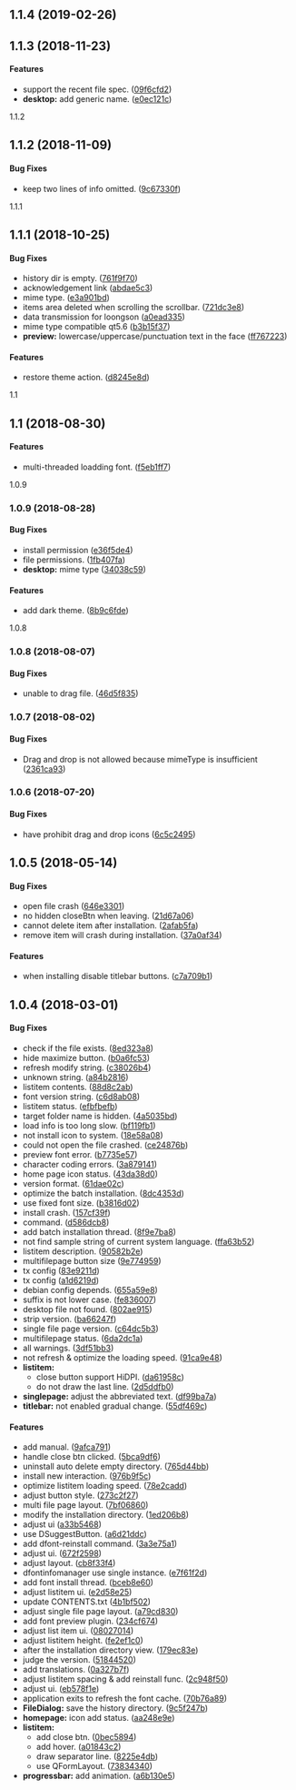 <a name="1.1.4"></a>
## 1.1.4 (2019-02-26)




<a name=""></a>
##  1.1.3 (2018-11-23)


#### Features

*   support the recent file spec. ([09f6cfd2](https://github.com/linuxdeepin/deepin-font-installer/commit/09f6cfd2f81eef05275a0e25e68b67d23944cb23))
* **desktop:**  add generic name. ([e0ec121c](https://github.com/linuxdeepin/deepin-font-installer/commit/e0ec121cd758b7e81456f7c77bc81c984a2e79b3))



<a name="">1.1.2</a>
##  1.1.2 (2018-11-09)


#### Bug Fixes

*   keep two lines of info omitted. ([9c67330f](https://github.com/linuxdeepin/deepin-font-installer/commit/9c67330fc111500cb5cff9b365bd5ae7f6eeb706))



<a name="">1.1.1</a>
##  1.1.1 (2018-10-25)


#### Bug Fixes

*   history dir is empty. ([761f9f70](https://github.com/linuxdeepin/deepin-font-installer/commit/761f9f702a657a184ff0657e31afa4dfb9032ff9))
*   acknowledgement link ([abdae5c3](https://github.com/linuxdeepin/deepin-font-installer/commit/abdae5c37ea4e6ba3ffcd85eef08ceaea010f735))
*   mime type. ([e3a901bd](https://github.com/linuxdeepin/deepin-font-installer/commit/e3a901bde520186b6b3c08971d421fa4d40e7ea6))
*   items area deleted when scrolling the scrollbar. ([721dc3e8](https://github.com/linuxdeepin/deepin-font-installer/commit/721dc3e8538646e0f7b297661718c0bd794cd47c))
*   data transmission for loongson ([a0ead335](https://github.com/linuxdeepin/deepin-font-installer/commit/a0ead33598045e0cad3f22e81129cd2078fb6bfa))
*   mime type compatible qt5.6 ([b3b15f37](https://github.com/linuxdeepin/deepin-font-installer/commit/b3b15f37ccec9cf66522628e10c7c22131cb16d9))
* **preview:**  lowercase/uppercase/punctuation text in the face ([ff767223](https://github.com/linuxdeepin/deepin-font-installer/commit/ff767223a095ca49e866c988bca9e2ff3a05969d))

#### Features

*   restore theme action. ([d8245e8d](https://github.com/linuxdeepin/deepin-font-installer/commit/d8245e8d5eab515e6ca8bb26496d1d1309ee585c))



<a name="">1.1</a>
##  1.1 (2018-08-30)


#### Features

*   multi-threaded loadding font. ([f5eb1ff7](https://github.com/linuxdeepin/deepin-font-installer/commit/f5eb1ff762fab5402d4f3405eb52df4266ca8a72))



<a name="">1.0.9</a>
### 1.0.9 (2018-08-28)


#### Bug Fixes

*   install permission ([e36f5de4](https://github.com/linuxdeepin/deepin-font-installer/commit/e36f5de4231bf5e13a2679b9ed9452dc722f80eb))
*   file permissions. ([1fb407fa](https://github.com/linuxdeepin/deepin-font-installer/commit/1fb407faffe839ff5368123b36fbedf532f9b5d5))
* **desktop:**  mime type ([34038c59](https://github.com/linuxdeepin/deepin-font-installer/commit/34038c591b90d1842c8a6190d2c7d187432cece4))

#### Features

*   add dark theme. ([8b9c6fde](https://github.com/linuxdeepin/deepin-font-installer/commit/8b9c6fde92c3cb446ce8f14e1390aa5ac7f7b374))



<a name="">1.0.8</a>
### 1.0.8 (2018-08-07)


#### Bug Fixes

*   unable to drag file. ([46d5f835](https://github.com/linuxdeepin/deepin-font-installer/commit/46d5f835ed97b4df4b711a2481367c33273908f8))



<a name="1.0.7"></a>
### 1.0.7 (2018-08-02)


#### Bug Fixes

*   Drag and drop is not allowed because mimeType is insufficient ([2361ca93](https://github.com/linuxdeepin/deepin-font-installer/commit/2361ca9383896fade8e7b80265093a75b65f1522))



<a name="1.0.6"></a>
### 1.0.6 (2018-07-20)


#### Bug Fixes

*   have prohibit drag and drop icons ([6c5c2495](https://github.com/linuxdeepin/deepin-font-installer/commit/6c5c2495c2a9907f15c19f61a395f6ecb0d5eea5))



<a name=""></a>
##  1.0.5 (2018-05-14)


#### Bug Fixes

*   open file crash ([646e3301](https://github.com/linuxdeepin/deepin-font-installer/commit/646e33012900353395f2987269ca2843a4d3a880))
*   no hidden closeBtn when leaving. ([21d67a06](https://github.com/linuxdeepin/deepin-font-installer/commit/21d67a061871bbaa05b11687300d4c071a6bfad2))
*   cannot delete item after installation. ([2afab5fa](https://github.com/linuxdeepin/deepin-font-installer/commit/2afab5fa1d492a979713590782e1800265198f51))
*   remove item will crash during installation. ([37a0af34](https://github.com/linuxdeepin/deepin-font-installer/commit/37a0af345b615ce845e66bd5ed96f222fc4f6bb6))

#### Features

*   when installing disable titlebar buttons. ([c7a709b1](https://github.com/linuxdeepin/deepin-font-installer/commit/c7a709b169aa7290fb951492ddb30b3b48cd7de8))



<a name=""></a>
##  1.0.4 (2018-03-01)


#### Bug Fixes

*   check if the file exists. ([8ed323a8](https://github.com/linuxdeepin/deepin-font-installer/commit/8ed323a840b32241acb22c61f0a000ea02394371))
*   hide maximize button. ([b0a6fc53](https://github.com/linuxdeepin/deepin-font-installer/commit/b0a6fc534b103728fda3169cb002ec564ffb8ea7))
*   refresh modify string. ([c38026b4](https://github.com/linuxdeepin/deepin-font-installer/commit/c38026b48ef76d693347e8931615c65a93768e6a))
*   unknown string. ([a84b2816](https://github.com/linuxdeepin/deepin-font-installer/commit/a84b281695e0a9f07d5da4e1877689a6780de35f))
*   listitem contents. ([88d8c2ab](https://github.com/linuxdeepin/deepin-font-installer/commit/88d8c2ab0710e6064c89e4dff624adf652a1dc4d))
*   font version string. ([c6d8ab08](https://github.com/linuxdeepin/deepin-font-installer/commit/c6d8ab08d8bb201d692d9f9ec480f6f7453a695a))
*   listitem status. ([efbfbefb](https://github.com/linuxdeepin/deepin-font-installer/commit/efbfbefb8caee4074e1c31c2281dd4d6db2bc39a))
*   target folder name is hidden. ([4a5035bd](https://github.com/linuxdeepin/deepin-font-installer/commit/4a5035bddf5f4f9012854d19eccc3ec4d860d31e))
*   load info is too long slow. ([bf119fb1](https://github.com/linuxdeepin/deepin-font-installer/commit/bf119fb12eefc1f465fa586d674a744ecafaf929))
*   not install icon to system. ([18e58a08](https://github.com/linuxdeepin/deepin-font-installer/commit/18e58a087089376370f55f4d6c1f26690d19f2a3))
*   could not open the file crashed. ([ce24876b](https://github.com/linuxdeepin/deepin-font-installer/commit/ce24876b8006bb9041698b19d92b21f4a21491b7))
*   preview font error. ([b7735e57](https://github.com/linuxdeepin/deepin-font-installer/commit/b7735e579cacde71b707834c06d8cb35a363ceb5))
*   character coding errors. ([3a879141](https://github.com/linuxdeepin/deepin-font-installer/commit/3a879141d38d74a4d494e81a477d27d8439d75df))
*   home page icon status. ([43da38d0](https://github.com/linuxdeepin/deepin-font-installer/commit/43da38d0ed43ffdc6f0aca4508c454f6798ef1a9))
*   version format. ([61dae02c](https://github.com/linuxdeepin/deepin-font-installer/commit/61dae02c61f20b219ee7048ec2a2c5fa54770ab9))
*   optimize the batch installation. ([8dc4353d](https://github.com/linuxdeepin/deepin-font-installer/commit/8dc4353dba2122eb2d14c1bae18f0044385c0301))
*   use fixed font size. ([b3816d02](https://github.com/linuxdeepin/deepin-font-installer/commit/b3816d021cfb8c29fb833f6a7ac37399a104cc42))
*   install crash. ([157cf39f](https://github.com/linuxdeepin/deepin-font-installer/commit/157cf39ffccb4662c39f30957b48d6a8e05e4d02))
*   command. ([d586dcb8](https://github.com/linuxdeepin/deepin-font-installer/commit/d586dcb82a7892915021146493aa1cfab2549562))
*   add batch installation thread. ([8f9e7ba8](https://github.com/linuxdeepin/deepin-font-installer/commit/8f9e7ba8882e5d8209058a07ea0e4c88cf47ac36))
*   not find sample string of current system language. ([ffa63b52](https://github.com/linuxdeepin/deepin-font-installer/commit/ffa63b52b4e02ad30a743ee71837679abc945253))
*   listitem description. ([90582b2e](https://github.com/linuxdeepin/deepin-font-installer/commit/90582b2e094b211e1cf5806e4394058d7db6ba75))
*   multifilepage button size ([9e774959](https://github.com/linuxdeepin/deepin-font-installer/commit/9e77495909bbc0e7f3a521f229000de3b3444c44))
*   tx config ([83e9211d](https://github.com/linuxdeepin/deepin-font-installer/commit/83e9211db053e0b9a2d437706337c702cdcd589b))
*   tx config ([a1d6219d](https://github.com/linuxdeepin/deepin-font-installer/commit/a1d6219d65315ff0b596cf1b20a59844d48554eb))
*   debian config depends. ([655a59e8](https://github.com/linuxdeepin/deepin-font-installer/commit/655a59e8d40e729341a0383926ecd4ae194e67df))
*   suffix is not lower case. ([fe836007](https://github.com/linuxdeepin/deepin-font-installer/commit/fe836007de505c27321ebe5f74810237ae1d50c3))
*   desktop file not found. ([802ae915](https://github.com/linuxdeepin/deepin-font-installer/commit/802ae915bae2ab5f2d1db2dda026355ccf80d401))
*   strip version. ([ba66247f](https://github.com/linuxdeepin/deepin-font-installer/commit/ba66247ffac9585b57cd19ddd74d0ff08d5bbf13))
*   single file page version. ([c64dc5b3](https://github.com/linuxdeepin/deepin-font-installer/commit/c64dc5b32777e663190588e5fe76a341efbb5ce1))
*   multifilepage status. ([6da2dc1a](https://github.com/linuxdeepin/deepin-font-installer/commit/6da2dc1ad7ff5568c949c35e59a7b5be51004157))
*   all warnings. ([3df51bb3](https://github.com/linuxdeepin/deepin-font-installer/commit/3df51bb35ee165a016083964d7af5d4a99224984))
*   not refresh & optimize the loading speed. ([91ca9e48](https://github.com/linuxdeepin/deepin-font-installer/commit/91ca9e4832c8a66d000f84b235602ac3b3394108))
* **listitem:**
  *  close button support HiDPI. ([da61958c](https://github.com/linuxdeepin/deepin-font-installer/commit/da61958c76afa72ee01c68ec435251cfc21c6679))
  *  do not draw the last line. ([2d5ddfb0](https://github.com/linuxdeepin/deepin-font-installer/commit/2d5ddfb04077c3d556a76e902ab72dde3ab7f0b9))
* **singlepage:**  adjust the abbreviated text. ([df99ba7a](https://github.com/linuxdeepin/deepin-font-installer/commit/df99ba7ab0397ea9235bcb075154ff8e93e1bbe0))
* **titlebar:**  not enabled gradual change. ([55df469c](https://github.com/linuxdeepin/deepin-font-installer/commit/55df469cacb865b7a73e686e3d8d7d459eaad49b))

#### Features

*   add manual. ([9afca791](https://github.com/linuxdeepin/deepin-font-installer/commit/9afca791a32dd87b1954ed1badb2a27c413ef782))
*   handle close btn clicked. ([5bca9df6](https://github.com/linuxdeepin/deepin-font-installer/commit/5bca9df62396fb6b06f4b26a1ea7a2e94325e342))
*   uninstall auto delete empty directory. ([765d44bb](https://github.com/linuxdeepin/deepin-font-installer/commit/765d44bb6fac9f1838c87a1c8138e82191b1e6b2))
*   install new interaction. ([976b9f5c](https://github.com/linuxdeepin/deepin-font-installer/commit/976b9f5cf59b4396fa43734e7e121f2e7dcb1fea))
*   optimize listitem loading speed. ([78e2cadd](https://github.com/linuxdeepin/deepin-font-installer/commit/78e2cadd28a2545be62902e9c250349172429745))
*   adjust button style. ([273c2f27](https://github.com/linuxdeepin/deepin-font-installer/commit/273c2f276590175d05dea5cf100e92f06711e01a))
*   multi file page layout. ([7bf06860](https://github.com/linuxdeepin/deepin-font-installer/commit/7bf068601a3bb5979b5626df250af858ec1126c7))
*   modify the installation directory. ([1ed206b8](https://github.com/linuxdeepin/deepin-font-installer/commit/1ed206b8cda37b42cc81ab48745e8adf99fdb084))
*   adjust ui ([a33b5468](https://github.com/linuxdeepin/deepin-font-installer/commit/a33b54687eefabe0dff12cb28051f8493710f48c))
*   use DSuggestButton. ([a6d21ddc](https://github.com/linuxdeepin/deepin-font-installer/commit/a6d21ddccd47a43756a4c31f39f734b5bdc51f1b))
*   add dfont-reinstall command. ([3a3e75a1](https://github.com/linuxdeepin/deepin-font-installer/commit/3a3e75a18c8810454d7bc162155f4778480480a7))
*   adjust ui. ([672f2598](https://github.com/linuxdeepin/deepin-font-installer/commit/672f2598ca2bb25299685999c61832d538cbcddd))
*   adjust layout. ([cb8f33f4](https://github.com/linuxdeepin/deepin-font-installer/commit/cb8f33f4f41ed1b2bc4ab4dfc5b0de187a66b81a))
*   dfontinfomanager use single instance. ([e7f61f2d](https://github.com/linuxdeepin/deepin-font-installer/commit/e7f61f2da3afa4b8e762e04d2c1a06849008793a))
*   add font install thread. ([bceb8e60](https://github.com/linuxdeepin/deepin-font-installer/commit/bceb8e606b1d514f17f30c073a4a4a0d6f3a45bc))
*   adjust listitem ui. ([e2d58e25](https://github.com/linuxdeepin/deepin-font-installer/commit/e2d58e25cfe614ac7f59244066c8994a6acb6cc3))
*   update CONTENTS.txt ([4b1bf502](https://github.com/linuxdeepin/deepin-font-installer/commit/4b1bf502184e4d941a2a80a95f39ba3ffdeed42b))
*   adjust single file page layout. ([a79cd830](https://github.com/linuxdeepin/deepin-font-installer/commit/a79cd830e3b6158a0f44997ef327cae526bced3d))
*   add font preview plugin. ([234cf674](https://github.com/linuxdeepin/deepin-font-installer/commit/234cf674a512b09f1685c95563232b15df6308c9))
*   adjust list item ui. ([08027014](https://github.com/linuxdeepin/deepin-font-installer/commit/08027014d28068434156cdcd6a86107ff2df79fe))
*   adjust listitem height. ([fe2ef1c0](https://github.com/linuxdeepin/deepin-font-installer/commit/fe2ef1c08ef0fb8d2bf034e5f92e84ab573d6350))
*   after the installation directory view. ([179ec83e](https://github.com/linuxdeepin/deepin-font-installer/commit/179ec83eceb87fa603904e0d2133e6db4c237528))
*   judge the version. ([51844520](https://github.com/linuxdeepin/deepin-font-installer/commit/51844520084bb47574e64e8d4219604171c70e5c))
*   add translations. ([0a327b7f](https://github.com/linuxdeepin/deepin-font-installer/commit/0a327b7f2b437c87278305f1305a36eae6431136))
*   adjust listitem spacing & add reinstall func. ([2c948f50](https://github.com/linuxdeepin/deepin-font-installer/commit/2c948f506b4b32190cd3b89201e1b5e00b61ae1d))
*   adjust ui. ([eb578f1e](https://github.com/linuxdeepin/deepin-font-installer/commit/eb578f1ed3eca7d98fd2a4a97384419862183c13))
*   application exits to refresh the font cache. ([70b76a89](https://github.com/linuxdeepin/deepin-font-installer/commit/70b76a894bbe68cf21f359a76adef24fcab6dd85))
* **FileDialog:**  save the history directory. ([9c5f247b](https://github.com/linuxdeepin/deepin-font-installer/commit/9c5f247b37d422bc1d5c49b9fa4573c3052b00dd))
* **homepage:**  icon add status. ([aa248e9e](https://github.com/linuxdeepin/deepin-font-installer/commit/aa248e9e3f14069a9edc0b6a9c5cf4ea124edcd0))
* **listitem:**
  *  add close btn. ([0bec5894](https://github.com/linuxdeepin/deepin-font-installer/commit/0bec5894a58566fbf2a4a21560e48d370b9caec2))
  *  add hover. ([a01843c2](https://github.com/linuxdeepin/deepin-font-installer/commit/a01843c27ae2684f6fe34b02642147f89c8ab77e))
  *  draw separator line. ([8225e4db](https://github.com/linuxdeepin/deepin-font-installer/commit/8225e4db6b336513f85a362dae153f35cbf33b14))
  *  use QFormLayout. ([73834340](https://github.com/linuxdeepin/deepin-font-installer/commit/73834340c9688aba476026cd6ef83364d76c417a))
* **progressbar:**  add animation. ([a6b130e5](https://github.com/linuxdeepin/deepin-font-installer/commit/a6b130e5e6cbca5ac7fe49f1dfd1a14c88d0313a))
